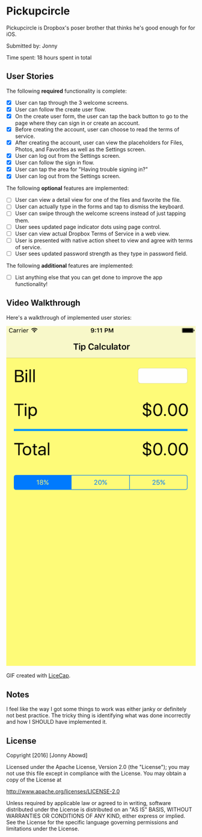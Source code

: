 # Pickupcircle

Pickupcircle is Dropbox's poser brother that thinks he's good enough for for iOS.

Submitted by: Jonny

Time spent: 18 hours spent in total

## User Stories

The following **required** functionality is complete:
* [X] User can tap through the 3 welcome screens.
* [X] User can follow the create user flow.
* [X] On the create user form, the user can tap the back button to go to the page where they can sign in or create an account.
* [X] Before creating the account, user can choose to read the terms of service.
* [X] After creating the account, user can view the placeholders for Files, Photos, and Favorites as well as the Settings screen.
* [X] User can log out from the Settings screen.
* [X] User can follow the sign in flow.
* [X] User can tap the area for "Having trouble signing in?"
* [X] User can log out from the Settings screen.

The following **optional** features are implemented:
* [ ] User can view a detail view for one of the files and favorite the file.
* [ ] User can actually type in the forms and tap to dismiss the keyboard.
* [ ] User can swipe through the welcome screens instead of just tapping them.
* [ ] User sees updated page indicator dots using page control.
* [ ] User can view actual Dropbox Terms of Service in a web view.
* [ ] User is presented with native action sheet to view and agree with terms of service.
* [ ] User sees updated password strength as they type in password field.

The following **additional** features are implemented:

- [ ] List anything else that you can get done to improve the app functionality!

## Video Walkthrough 

Here's a walkthrough of implemented user stories:

<a href="https://github.com/JonnyA3/tip-two/blob/master/tiptwo%20demo.gif" target="_blank"><img src='https://github.com/JonnyA3/tip-two/blob/master/tiptwo%20demo.gif' title='Video Walkthrough' width='' alt='Video Walkthrough' /></a>

GIF created with [LiceCap](http://www.cockos.com/licecap/).

## Notes

I feel like the way I got some things to work was either janky or definitely not best practice. The tricky thing is identifying what was done incorrectly and how I SHOULD have implemented it.

## License

Copyright [2016] [Jonny Abowd]

Licensed under the Apache License, Version 2.0 (the "License");
you may not use this file except in compliance with the License.
You may obtain a copy of the License at

http://www.apache.org/licenses/LICENSE-2.0

Unless required by applicable law or agreed to in writing, software
distributed under the License is distributed on an "AS IS" BASIS,
WITHOUT WARRANTIES OR CONDITIONS OF ANY KIND, either express or implied.
See the License for the specific language governing permissions and
limitations under the License.
